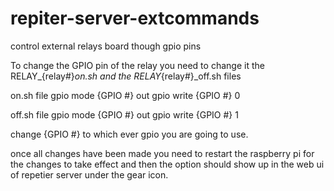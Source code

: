 # repiter-server-extcommands
control external relays board though gpio pins

To change the GPIO pin of the relay you need to change it the RELAY_{relay#}_on.sh and the RELAY_{relay#}_off.sh files 

on.sh file
gpio mode {GPIO #} out
gpio write {GPIO #} 0

off.sh file
gpio mode {GPIO #} out
gpio write {GPIO #} 1

change {GPIO #} to which ever gpio you are going to use.

once all changes have been made you need to restart the raspberry pi for the changes to take effect and then the option should show up in the web ui of repetier server under the gear icon.
